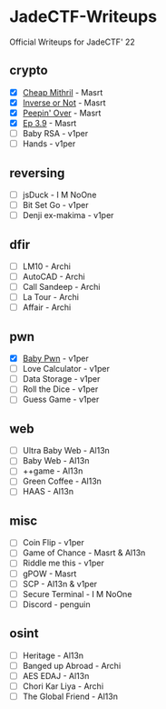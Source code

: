 # JadeCTF-Writeups
Official Writeups for JadeCTF' 22

## crypto

- [x] [Cheap Mithril](/crypto/cheap_mithril) - Masrt
- [x] [Inverse or Not](/crypto/inverse_or_not) - Masrt
- [x] [Peepin' Over](/crypto/peeping_over) - Masrt
- [x] [Ep 3.9](/crypto/ep_3.9) - Masrt
- [ ] Baby RSA - v1per
- [ ] Hands - v1per

## reversing

- [ ] jsDuck - I M NoOne
- [ ] Bit Set Go - v1per
- [ ] Denji ex-makima - v1per

## dfir

- [ ] LM10 - Archi
- [ ] AutoCAD - Archi
- [ ] Call Sandeep - Archi
- [ ] La Tour - Archi
- [ ] Affair - Archi

## pwn

- [x] [Baby Pwn](/pwn/baby_pwn) - v1per
- [ ] Love Calculator - v1per
- [ ] Data Storage - v1per
- [ ] Roll the Dice - v1per
- [ ] Guess Game - v1per

## web

- [ ] Ultra Baby Web - Al13n
- [ ] Baby Web - Al13n
- [ ] ++game - Al13n
- [ ] Green Coffee - Al13n
- [ ] HAAS - Al13n

## misc

- [ ] Coin Flip - v1per
- [ ] Game of Chance - Masrt & Al13n
- [ ] Riddle me this - v1per
- [ ] gPOW - Masrt
- [ ] SCP - Al13n & v1per
- [ ] Secure Terminal - I M NoOne
- [ ] Discord - penguin

## osint

- [ ] Heritage - Al13n
- [ ] Banged up Abroad - Archi
- [ ] AES EDAJ - Al13n
- [ ] Chori Kar Liya - Archi
- [ ] The Global Friend - Al13n
